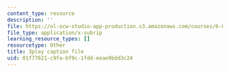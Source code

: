 ```yaml
---
content_type: resource
description: ''
file: https://ol-ocw-studio-app-production.s3.amazonaws.com/courses/6-01sc-introduction-to-electrical-engineering-and-computer-science-i-spring-2011/01f77621c9fabf9c1fddeeae9bdd3c24_rOA1VC5aQ7Q.srt
file_type: application/x-subrip
learning_resource_types: []
resourcetype: Other
title: 3play caption file
uid: 01f77621-c9fa-bf9c-1fdd-eeae9bdd3c24
---
```

